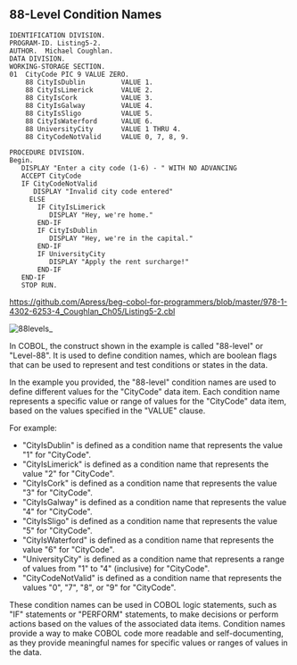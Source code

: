 ## 88-Level Condition Names

```
IDENTIFICATION DIVISION.
PROGRAM-ID. Listing5-2.
AUTHOR.  Michael Coughlan.
DATA DIVISION.
WORKING-STORAGE SECTION.
01  CityCode PIC 9 VALUE ZERO.
    88 CityIsDublin         VALUE 1.
    88 CityIsLimerick       VALUE 2.
    88 CityIsCork           VALUE 3.
    88 CityIsGalway         VALUE 4.
    88 CityIsSligo          VALUE 5.
    88 CityIsWaterford      VALUE 6.
    88 UniversityCity       VALUE 1 THRU 4.
    88 CityCodeNotValid     VALUE 0, 7, 8, 9.  
     
PROCEDURE DIVISION.
Begin.
   DISPLAY "Enter a city code (1-6) - " WITH NO ADVANCING
   ACCEPT CityCode 
   IF CityCodeNotValid
      DISPLAY "Invalid city code entered"
     ELSE
       IF CityIsLimerick 
          DISPLAY "Hey, we're home."
       END-IF
       IF CityIsDublin
          DISPLAY "Hey, we're in the capital." 
       END-IF
       IF UniversityCity 
          DISPLAY "Apply the rent surcharge!"
       END-IF
   END-IF
   STOP RUN.
```

https://github.com/Apress/beg-cobol-for-programmers/blob/master/978-1-4302-6253-4_Coughlan_Ch05/Listing5-2.cbl

![88levels_](https://user-images.githubusercontent.com/68504324/231712850-1b79ade1-b277-4afb-9b08-c08fbf2bea80.jpg)

In COBOL, the construct shown in the example is called "88-level" or "Level-88". It is used to define condition names, which are boolean flags that can be used to represent and test conditions or states in the data.

In the example you provided, the "88-level" condition names are used to define different values for the "CityCode" data item. Each condition name represents a specific value or range of values for the "CityCode" data item, based on the values specified in the "VALUE" clause.

For example:

- "CityIsDublin" is defined as a condition name that represents the value "1" for "CityCode".
- "CityIsLimerick" is defined as a condition name that represents the value "2" for "CityCode".
- "CityIsCork" is defined as a condition name that represents the value "3" for "CityCode".
- "CityIsGalway" is defined as a condition name that represents the value "4" for "CityCode".
- "CityIsSligo" is defined as a condition name that represents the value "5" for "CityCode".
- "CityIsWaterford" is defined as a condition name that represents the value "6" for "CityCode".
- "UniversityCity" is defined as a condition name that represents a range of values from "1" to "4" (inclusive) for "CityCode".
- "CityCodeNotValid" is defined as a condition name that represents the values "0", "7", "8", or "9" for "CityCode".

These condition names can be used in COBOL logic statements, such as "IF" statements or "PERFORM" statements, to make decisions or perform actions based on the values of the associated data items. Condition names provide a way to make COBOL code more readable and self-documenting, as they provide meaningful names for specific values or ranges of values in the data.


